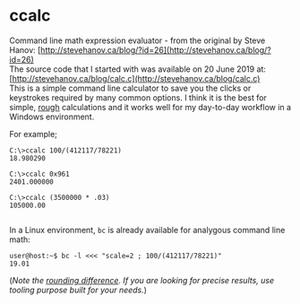# ccalc  

Command line math expression evaluator - from the original by Steve Hanov: [http://stevehanov.ca/blog/?id=26](http://stevehanov.ca/blog/?id=26)  
The source code that I started with was available on 20 June 2019 at: [http://stevehanov.ca/blog/calc.c](http://stevehanov.ca/blog/calc.c)   
This is a simple command line calculator to save you the clicks or keystrokes required by many common options.  I think it is the best for simple, [rough](https://www.explainxkcd.com/wiki/index.php/2205:_Types_of_Approximation) calculations and it works well for my day-to-day workflow in a Windows environment.  

For example;  

```
C:\>ccalc 100/(412117/78221)  
18.980290  
  
C:\>ccalc 0x961
2401.000000
  
C:\>ccalc (3500000 * .03)  
105000.00  
  
``` 

In a Linux environment, ```bc``` is already available for analygous command line math:  
```terminal
user@host:~$ bc -l <<< "scale=2 ; 100/(412117/78221)"
19.01
```
(*Note the [rounding difference](https://www.explainxkcd.com/wiki/index.php/2205:_Types_of_Approximation).  If you are looking for precise results, use tooling purpose built for your needs.*)  

